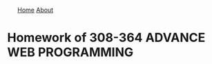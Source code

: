 <nav id="site-nav">
<ul>
<a href="Home.html">Home</a>
<a href="About.html">About</a>
</ul>
</nav>
<h1>Homework of 308-364 ADVANCE WEB PROGRAMMING</h1>



